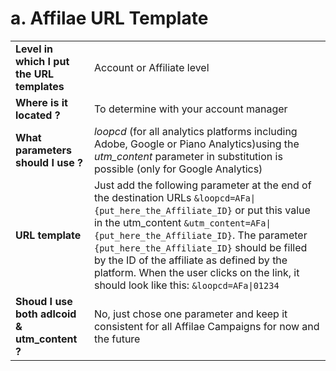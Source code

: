 # a. Affilae URL Template

|||
|-|-|
|**Level in which I put the URL templates**| Account or Affiliate level  |
|  **Where is it located ?**  | To determine with your account manager |
|**What parameters should I use ?**|  _loopcd_ (for all analytics platforms including Adobe, Google or Piano Analytics)using the  _utm_content_  parameter in substitution is possible (only for Google Analytics) |
|**URL template**| Just add the following parameter at the end of the destination URLs `&loopcd=AFa\|{put_here_the_Affiliate_ID}` or put this value in the utm_content `&utm_content=AFa\|{put_here_the_Affiliate_ID}`. The parameter `{put_here_the_Affiliate_ID}` should be filled by the ID of the affiliate as defined by the platform. When the user clicks on the link, it should look like this: `&loopcd=AFa\|01234` |
| **Shoud I use both adlcoid & utm_content ?**| No, just chose one parameter and keep it consistent for all Affilae Campaigns for now and the future  |
